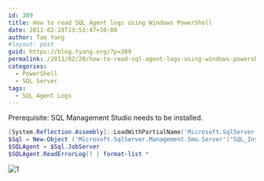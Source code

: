 ```yaml
---
id: 389
title: How to read SQL Agent logs using Windows PowerShell
date: 2011-02-28T13:53:47+10:00
author: Tao Yang
#layout: post
guid: https://blog.tyang.org/?p=389
permalink: /2011/02/28/how-to-read-sql-agent-logs-using-windows-powershell/
categories:
  - PowerShell
  - SQL Server
tags:
  - SQL Agent Logs
---
```

Prerequisite: SQL Management Studio needs to be installed.

```powershell
[System.Reflection.Assembly]::LoadWithPartialName('Microsoft.SqlServer.Smo') | Out-Null
$Sql = New-Object ('Microsoft.SqlServer.Management.Smo.Server')"SQL_Instance_Name"
$SQLAgent = $Sql.JobServer
$SQLAgent.ReadErrorLog() | format-list *
```

![1](../../../../wp-content/uploads/2011/03/image4.png)
